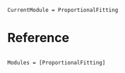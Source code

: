 ```@meta
CurrentModule = ProportionalFitting
```

# Reference

```@index
```

```@autodocs
Modules = [ProportionalFitting]
```
